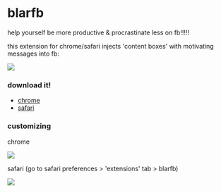 blarfb
======

help yourself be more productive & procrastinate less on fb!!!!!

this extension for chrome/safari injects 'content boxes' with motivating messages into fb:

![](http://danhassin.com/img/blarfb.jpg)

### download it!

- [chrome](https://chrome.google.com/webstore/detail/blarfb/japabiflacoedddenbhneajhepopkdif)
- [safari](http://danhassin.com/stuff/blarfb.safariextz)

### customizing

chrome

![](http://danhassin.com/img/ss2.jpg)

safari (go to safari preferences > 'extensions' tab > blarfb)

![](http://danhassin.com/img/ss3.png)
